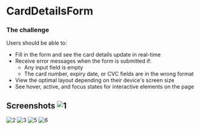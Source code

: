 # CardDetailsForm
### The challenge

Users should be able to:

- Fill in the form and see the card details update in real-time
- Receive error messages when the form is submitted if:
  - Any input field is empty
  - The card number, expiry date, or CVC fields are in the wrong format
- View the optimal layout depending on their device's screen size
- See hover, active, and focus states for interactive elements on the page

## Screenshots ![1](https://github.com/HiruniSew/CardDetailsForm/assets/149354111/3af21305-8ca9-4a6a-82d1-d3e3d194607b)
![2](https://github.com/HiruniSew/CardDetailsForm/assets/149354111/7f7e9c6c-79f2-42eb-a82a-2863c2043e6c)
![3](https://github.com/HiruniSew/CardDetailsForm/assets/149354111/3163e8d9-8907-46f1-b103-8963fc24defa)
![5](https://github.com/HiruniSew/CardDetailsForm/assets/149354111/ac3822b9-8fc4-4282-8495-b4f15e326bd6)
![6](https://github.com/HiruniSew/CardDetailsForm/assets/149354111/94202996-cb5e-462b-b03a-52c3ddd65e7f)
